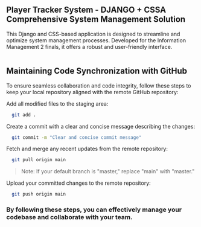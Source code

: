 
## Player Tracker System - DJANGO + CSSA Comprehensive System Management Solution

This Django and CSS-based application is designed to streamline and optimize system management processes. Developed for the Information Management 2 finals, it offers a robust and user-friendly interface.

```
```
## Maintaining Code Synchronization with GitHub
To ensure seamless collaboration and code integrity, follow these steps to keep your local repository aligned with the remote GitHub repository:

Add all modified files to the staging area:

```bash
  git add .
```

Create a commit with a clear and concise message describing the changes:

```bash
  git commit -m "Clear and concise commit message"
```

Fetch and merge any recent updates from the remote repository:

```bash
  git pull origin main
```
>Note: If your default branch is "master," replace "main" with "master."

Upload your committed changes to the remote repository:

```bash
  git push origin main
```

### By following these steps, you can effectively manage your codebase and collaborate with your team.